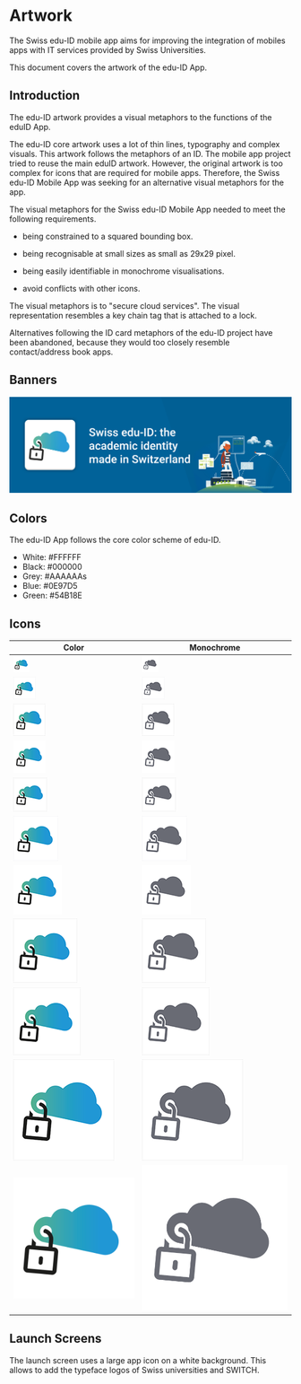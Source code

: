 # Artwork

The Swiss edu-ID mobile app aims for improving the integration of mobiles apps with IT services provided by Swiss Universities.

This document covers the artwork of the edu-ID App.

## Introduction

The edu-ID artwork provides a visual metaphors to the functions of the eduID App.

The edu-ID core artwork uses a lot of thin lines, typography and complex visuals. This artwork follows the metaphors of an ID. The mobile app project tried to reuse the main eduID artwork. However, the original artwork is too complex for icons that are required for mobile apps. Therefore, the Swiss edu-ID Mobile App was seeking for an alternative visual metaphors for the app.

The visual metaphors for the Swiss edu-ID Mobile App needed to meet the following requirements.

* being constrained to a squared bounding box.

* being recognisable at small sizes as small as 29x29 pixel.

* being easily identifiable in monochrome visualisations.

* avoid conflicts with other icons.

The visual metaphors is to "secure cloud services". The visual representation resembles a key chain tag that is attached to a lock.

Alternatives following the ID card metaphors of the edu-ID project have been abandoned, because they would too closely resemble contact/address book apps.

## Banners

![Banner Example](images/03-artwork-icons/playstore_featured_graphics.png)

## Colors

The edu-ID App follows the core color scheme of edu-ID.

* White: #FFFFFF
* Black: #000000
* Grey:  #AAAAAAs
* Blue:  #0E97D5
* Green: #54B18E

## Icons

Color | Monochrome
----- | ----------
![29px Settings](images/03-artwork-icons/color/29_settings.png) | ![29px Settings](images/03-artwork-icons/grey/29_settings.png)
![40px Spotlight](images/03-artwork-icons/color/40_spotlight.png) | ![40px Spotlight](images/03-artwork-icons/grey/40_spotlight.png)
![57px Home Screen](images/03-artwork-icons/color/57_homescreen.png) | ![57px Home Screen](images/03-artwork-icons/grey/57_homescreen.png)
![58px Settings](images/03-artwork-icons/color/58_retina_settings.png) | ![58px Settings ](images/03-artwork-icons/grey/58_retina_settings.png)
![60px Home Screen](images/03-artwork-icons/color/60_homescreen.png) | ![60px Home Screen](images/03-artwork-icons/grey/60_homescreen.png)
![80px Spotlight](images/03-artwork-icons/color/80_retina_spotlight.png) | ![80px Spotlight](images/03-artwork-icons/grey/80_retina_spotlight.png)
![87px Settings](images/03-artwork-icons/color/87_retina_settings.png) | ![87px Settings](images/03-artwork-icons/grey/87_retina_settings.png)
![114px Homescreen](images/03-artwork-icons/color/114_retina_homescreen.png) | ![114px Homescreen](images/03-artwork-icons/grey/114_retina_homescreen.png)
![120px Homescreen](images/03-artwork-icons/color/120_retina_homescreen.png) | ![120px Homescreen](images/03-artwork-icons/grey/120_retina_homescreen.png)
![180px Homescreen](images/03-artwork-icons/color/180_retina_homescreen.png) | ![180px Homescreen](images/03-artwork-icons/grey/180_retina_homescreen.png)
![1024px App Store](images/03-artwork-icons/color/1024_appicon_appstore.png) | ![1024px App Store](images/03-artwork-icons/grey/1024_appicon_appstore.png)

## Launch Screens

The launch screen uses a large app icon on a white background. This allows to add the typeface logos of Swiss universities and SWITCH.
